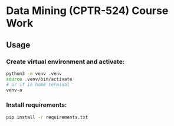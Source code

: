 # Data Mining (CPTR-524) Course Work

## Usage
### Create virtual environment and activate:
```bash
python3 -m venv .venv
source .venv/bin/activate
# or if in home terminal
venv-a
```

### Install requirements:
```bash
pip install -r requirements.txt
```
